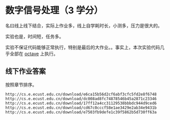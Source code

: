# 数字信号处理（3 学分）

名曰线上线下结合，实际上作业多，线上自学耗时长，小测多，压力是很大的。

实验也是，时间短，任务多。

实验不保证代码能够正常执行，特别是最后的大作业。。事实上，本次实验代码几乎全部在 [octave](https://absx.pages.dev/coding/octave.html) 上执行。

## 线下作业答案

按照章节排序。

```
http://cs.e.ecust.edu.cn/download/e6ca15b56d2cf6abf3cfc5fd2e8f6748
http://cs.e.ecust.edu.cn/download/dc008ad8fc74878546b45a2871c23346
http://cs.e.ecust.edu.cn/download/17ff12a4cc31129538bbbdc944d9ced6
http://cs.e.ecust.edu.cn/download/cd67c0cccf58e1ae3429e2ab34e9431b
http://cs.e.ecust.edu.cn/download/e7503fb9defe1c39f5862b5d730ff63a
```
